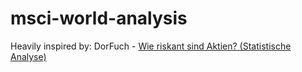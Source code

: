 # msci-world-analysis
Heavily inspired by: DorFuch - [Wie riskant sind Aktien? (Statistische Analyse)](https://www.youtube.com/watch?v=v77HcHEbt08)
